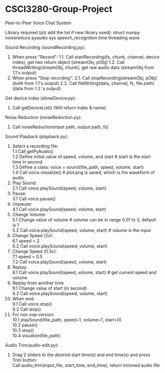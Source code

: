 # CSCI3280-Group-Project
Peer-to-Peer Voice Chat System

Library required (plz add the list if new library used):
struct
numpy
noisereduce
pyaudio
sys
speech_recognition
time
threading
wave

Sound Recording (soundRecording.py):
1. When press "Record":
1.1. Call startRecording(fs, chunk, channel, device index), get two return object [streamObj, pObj]
1.2. Call threadWriting(streamObj, chunk), get raw audio data (streamObj from 1.1's output)
2. When press "Stop recording":
2.1. Call stopRecording(streamObj, pObj) (both from 1.1's output)
2.2. Call fileWriting(data, channel, fs, file path) (data from 1.2.'s output)

Get device index (showDevice.py):
1. Call getDeviceList() (Will return index & name)

Noise Reduction (noiseReduction.py):
1. Call noiseReduction(input path, output path, fs)

Sound Playback (playback.py):<br>
1. Select a recording file:<br>
1.1 Call getPyAudio()<br>
1.2 Define initial value of speed, volume, and start # start is the start time in second<br>
1.3 Define a class: voice = sound(file_path, speed, volume, start)<br>
1.4 Call voice.visualize() # plot.png is saved, which is the waveform of audio<br>
2. Play Sound:<br>
2.1 Call voice.playSound(speed, volume, start)<br>
3. Pause:<br>
3.1 Call voice.pause()<br>
4. Unpause:<br>
4.1 Call voice.playSound(speed, volume, start)<br>
5. Change Volume:<br>
5.1 Change value of volume # volume can be in range 0.01 to 3, default is 1<br>
5.2 Call voice.playSound(speed, volume, start) # volume is the input<br>
6. Change Speed (2x):<br>
6.1 speed = 2<br>
6.2 Call voice.playSound(speed, volume, start)<br>
7. Change Speed (0.5x):<br>
7.1 speed = 0.5<br>
7.2 Call voice.playSound(speed, volume, start)<br>
8. Replay:<br>
8.1 Call voice.playSound(speed, volume, start) # get current speed and volume<br>
9. Replay from another time<br>
9.1 Change value of start (in second)<br>
9.2 Call voice.playSound(speed, volume, start)<br>
9. When end:<br>
9.1 Call voice.stop()<br>
9.2 Call stop()<br>
10. For non oop version:<br>
10.1 playSound(file_path, speed=1, volume=1, start=0)<br>
10.2 pause()<br>
10.3 stop()<br>
10.4 visualize(file_path)<br>

Audio Trim(audio-edit.py):
1. Drag 2 sliders to the desired start time(s) and end time(s) and press Trim button:<br>
Call audio_trim(input_file, start_time, end_time), return trimmed audio file
